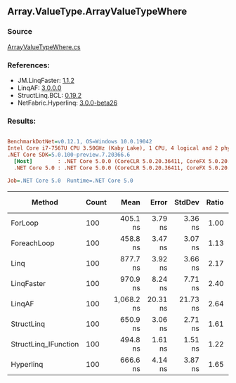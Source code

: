﻿## Array.ValueType.ArrayValueTypeWhere

### Source
[ArrayValueTypeWhere.cs](../LinqBenchmarks/Array/ValueType/ArrayValueTypeWhere.cs)

### References:
- JM.LinqFaster: [1.1.2](https://www.nuget.org/packages/JM.LinqFaster/1.1.2)
- LinqAF: [3.0.0.0](https://www.nuget.org/packages/LinqAF/3.0.0.0)
- StructLinq.BCL: [0.19.2](https://www.nuget.org/packages/StructLinq.BCL/0.19.2)
- NetFabric.Hyperlinq: [3.0.0-beta26](https://www.nuget.org/packages/NetFabric.Hyperlinq/3.0.0-beta26)

### Results:
``` ini

BenchmarkDotNet=v0.12.1, OS=Windows 10.0.19042
Intel Core i7-7567U CPU 3.50GHz (Kaby Lake), 1 CPU, 4 logical and 2 physical cores
.NET Core SDK=5.0.100-preview.7.20366.6
  [Host]        : .NET Core 5.0.0 (CoreCLR 5.0.20.36411, CoreFX 5.0.20.36411), X64 RyuJIT
  .NET Core 5.0 : .NET Core 5.0.0 (CoreCLR 5.0.20.36411, CoreFX 5.0.20.36411), X64 RyuJIT

Job=.NET Core 5.0  Runtime=.NET Core 5.0  

```
|               Method | Count |       Mean |    Error |   StdDev | Ratio | RatioSD |  Gen 0 | Gen 1 | Gen 2 | Allocated |
|--------------------- |------ |-----------:|---------:|---------:|------:|--------:|-------:|------:|------:|----------:|
|              ForLoop |   100 |   405.1 ns |  3.79 ns |  3.36 ns |  1.00 |    0.00 |      - |     - |     - |         - |
|          ForeachLoop |   100 |   458.8 ns |  3.47 ns |  3.07 ns |  1.13 |    0.01 |      - |     - |     - |         - |
|                 Linq |   100 |   877.7 ns |  3.92 ns |  3.66 ns |  2.17 |    0.02 | 0.0381 |     - |     - |      80 B |
|           LinqFaster |   100 |   970.9 ns |  8.24 ns |  7.71 ns |  2.40 |    0.02 | 2.8896 |     - |     - |    6048 B |
|               LinqAF |   100 | 1,068.2 ns | 20.31 ns | 21.73 ns |  2.64 |    0.06 |      - |     - |     - |         - |
|           StructLinq |   100 |   650.9 ns |  3.06 ns |  2.71 ns |  1.61 |    0.01 | 0.0153 |     - |     - |      32 B |
| StructLinq_IFunction |   100 |   494.8 ns |  1.61 ns |  1.51 ns |  1.22 |    0.01 |      - |     - |     - |         - |
|            Hyperlinq |   100 |   666.6 ns |  4.14 ns |  3.87 ns |  1.65 |    0.01 |      - |     - |     - |         - |
